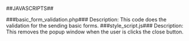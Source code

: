 ##JAVASCRIPTS##

###basic\_form_validation.php###
Description: This code does the validation for the sending basic forms. 
###style_script.js###
Description: This removes the popup window when the user is clicks the close button.